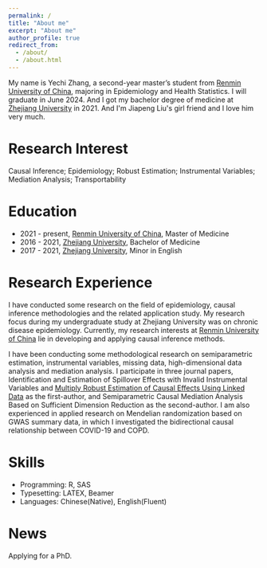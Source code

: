 ```yaml
---
permalink: /
title: "About me"
excerpt: "About me"
author_profile: true
redirect_from: 
  - /about/
  - /about.html
---
```


My name is Yechi Zhang, a second-year master’s student from [Renmin University of China](https://www.ruc.edu.cn/), majoring in Epidemiology and Health Statistics. I will graduate in June 2024. And I got my bachelor degree of medicine at [Zhejiang University](https://www.zju.edu.cn/) in 2021. And I'm Jiapeng Liu's girl friend and I love him very much. 

Research Interest
======
Causal Inference; Epidemiology; Robust Estimation; Instrumental Variables; Mediation Analysis; Transportability

Education
======
* 2021 - present, [Renmin University of China](https://www.ruc.edu.cn/), Master of Medicine
* 2016 - 2021, [Zhejiang University](https://www.zju.edu.cn/), Bachelor of Medicine
* 2017 - 2021, [Zhejiang University](https://www.zju.edu.cn/), Minor in English

Research Experience
======
I have conducted some research on the field of epidemiology, causal inference methodologies and the related application study. My research focus during my undergraduate study at Zhejiang University was on chronic disease epidemiology. Currently, my research interests at [Renmin University of China](https://www.ruc.edu.cn/) lie in developing and applying causal inference methods. 

I have been conducting some methodological research on semiparametric estimation, instrumental variables, missing data, high-dimensional data analysis and mediation analysis. I participate in three journal papers, Identification and Estimation of Spillover Effects with Invalid Instrumental Variables and [Multiply Robust Estimation of Causal Effects Using Linked Data](http://arxiv.org/abs/2309.08199) as the first-author, and Semiparametric Causal Mediation Analysis Based on Sufficient Dimension Reduction as the second-author. I am also experienced in applied research on Mendelian randomization based on GWAS summary data, in which I investigated the bidirectional causal relationship between COVID-19 and COPD.

Skills
=====
* Programming: R, SAS
* Typesetting: LATEX, Beamer
* Languages: Chinese(Native), English(Fluent)


News
======
Applying for a PhD.


